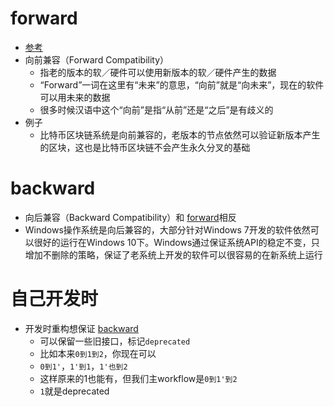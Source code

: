 # forward
- [参考](https://zhuanlan.zhihu.com/p/28195702)
- 向前兼容（Forward Compatibility）
  - 指老的版本的软／硬件可以使用新版本的软／硬件产生的数据
  - “Forward”一词在这里有“未来”的意思，“向前”就是“向未来”，现在的软件可以用未来的数据
  - 很多时候汉语中这个“向前”是指“从前”还是“之后”是有歧义的
- 例子
  - 比特币区块链系统是向前兼容的，老版本的节点依然可以验证新版本产生的区块，这也是比特币区块链不会产生永久分叉的基础
# backward
- 向后兼容（Backward Compatibility）和 [forward](#forward)相反
- Windows操作系统是向后兼容的，大部分针对Windows 7开发的软件依然可以很好的运行在Windows 10下。Windows通过保证系统API的稳定不变，只增加不删除的策略，保证了老系统上开发的软件可以很容易的在新系统上运行
# 自己开发时
- 开发时重构想保证 [backward](#backward)
  - 可以保留一些旧接口，标记`deprecated`
  - 比如本来`0到1到2`，你现在可以
  - `0到1'`，`1'到1`，`1'也到2`
  - 这样原来的1也能有，但我们主workflow是`0到1'到2`
  - `1`就是deprecated
